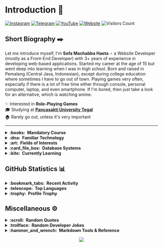 # Introduction :wave:

[![Instagram](https://img.shields.io/badge/Instagram-%23FFF.svg?&style=for-the-badge&logo=instagram&logoColor=82008F)](https://instagram.com/sofa.emha)
[![Telegram](https://img.shields.io/badge/Telegram-%23FFF.svg?&style=for-the-badge&logo=telegram&logoColor=0088cc&label_color=0088cc)](https://t.me/sofaemha_business)
[![YouTube](https://img.shields.io/youtube/channel/subscribers/UClgFrSjeiPrvRJn-nrAWn6w?label=YouTube&logo=youtube&style=for-the-badge&labelColor=white&logoColor=red)](https://www.youtube.com/channel/UClgFrSjeiPrvRJn-nrAWn6w)
[![Website](https://img.shields.io/website?label=Website&logo=windows-terminal&labelColor=white&logoColor=grey&style=for-the-badge&down_color=red&down_message=Down&up_color=%2304AA6D&up_message=Up&url=https%3A%2F%2Fsofa.my.id)](https://sofa.my.id)
![Visitors Count](https://komarev.com/ghpvc/?username=sofaemha&label=visitors&style=for-the-badge)

## Short Biography :black_nib:
Let me introduce myself, I'm **Sofa Machabba Haeta :male_sign:** a Website Developer (mostly as a Front-End Developer) with 3+ years of experience in developing web-based applications. Started my career at the age of 15 but went deep into learning when I was in high school. Born and raised in Pemalang (Central Java, Indonesian), except during college education where sometimes I have to go out of town. Playing games very often, especially if there is a lot of free time either through console, personal computer, laptop, and even smartphone. If I'm bored, then just take a look for an alternative, which is watching anime.

:sparkles: Interested in **Role-Playing Games**<br>
:mortar_board: Studying at [**Pancasakti University Tegal**](https://www.upstegal.ac.id/)<br>
:house: Rarely go out, unless it's very important<br>

---

<details>
  <summary><b>:books:&nbsp;&nbsp;Mandatory Course</b></summary>
  <br/>

  [![Java](https://img.shields.io/badge/Java-%23f00?style=for-the-badge&logoColor=%23FFF&logo=hackthebox)](https://developer.mozilla.org/en-US/docs/Glossary/HTML5)
  [![CPP](https://img.shields.io/badge/C++-%23004482?style=for-the-badge&logoColor=%23FFF&logo=cplusplus)](https://developer.mozilla.org/en-US/docs/Web/CSS)
  [![VB](https://img.shields.io/badge/Visual%20Basic%206-%23FFF?style=for-the-badge&logoColor=%23000&logo=moleculer)](https://getbootstrap.com/)
</details>

<details>
  <summary><b>:dna:&nbsp;&nbsp;Familiar Technology</b></summary>
  <br/>

  [![HTML5](https://img.shields.io/badge/HTML5-%23e34c26?style=for-the-badge&logoColor=%23FFF&logo=html5)](https://developer.mozilla.org/en-US/docs/Glossary/HTML5)
  [![CSS3](https://img.shields.io/badge/CSS3-%23264de4?style=for-the-badge&logoColor=%23FFF&logo=css3)](https://developer.mozilla.org/en-US/docs/Web/CSS)
  [![Bootstrap](https://img.shields.io/badge/Bootstrap-%237952b3?style=for-the-badge&logoColor=%23FFF&logo=bootstrap)](https://getbootstrap.com/)
  [![JavaScript](https://img.shields.io/badge/JavaScript-%23f0db4f?style=for-the-badge&logoColor=%23333&logo=javascript)](https://www.javascript.com/)
  [![PHP](https://img.shields.io/badge/PHP-%238892BF?style=for-the-badge&logoColor=%23FFF&logo=php)](https://www.php.net/)
  [![MySQL](https://img.shields.io/badge/MySQL-%2300758F?style=for-the-badge&logoColor=%23FFF&logo=mysql)](https://www.mysql.com/)
  [![Composer](https://img.shields.io/badge/Composer-%23343434?style=for-the-badge&logoColor=%23FFF&logo=composer)](https://getcomposer.org/)
  [![NPM](https://img.shields.io/badge/npm-%23FFF?style=for-the-badge&logoColor=%23FFF&logo=npm)](https://www.npmjs.com/)
</details>

<details>
  <summary><b>:art:&nbsp;&nbsp;Fields of Interests</b></summary>
  <br/>

  [![HUGO](https://img.shields.io/badge/HUGO-%23E56376?style=for-the-badge&logoColor=%23FFF&logo=hugo)](https://gohugo.io/)
  [![SCSS](https://img.shields.io/badge/SCSS-%23E0A3C2?style=for-the-badge&logoColor=%23333&logo=sass)](https://sass-lang.com/)
  [![jQuery](https://img.shields.io/badge/JQuery-%230769ad?style=for-the-badge&logoColor=%23FFF&logo=jquery)](https://jquery.com/)
  [![Apache](https://img.shields.io/badge/Apache-%23557697?style=for-the-badge&logoColor=%23d12127&logo=apache)](https://httpd.apache.org/)
  [![Bash](https://img.shields.io/badge/Bash-%234eaa25?style=for-the-badge&logoColor=%23FFF&logo=gnu-bash)](https://www.gnu.org/software/bash/)
</details>

<details>
  <summary><b>:card_file_box:&nbsp;&nbsp;Database Systems</b></summary>
  <br/>

  [![Firebase](https://img.shields.io/badge/Firebase-%23FFA611?style=for-the-badge&logoColor=%23FFF&logo=firebase)](https://firebase.google.com/)
  [![MariaDB](https://img.shields.io/badge/MariaDB-%23E9CEBD?style=for-the-badge&logoColor=%23000&logo=mariadb)](https://mariadb.org/)
  [![SQLite](https://img.shields.io/badge/SQLite-blue?style=for-the-badge&logoColor=%23FFF&logo=sqlite)](https://www.sqlite.org/)
</details>

<details>
  <summary><b>:kite:&nbsp;&nbsp;Currently Learning</b></summary>
  <br/>

  [![TypeScript](https://img.shields.io/badge/TypeScript-%23007acc?style=for-the-badge&logoColor=%23FFF&logo=typescript)](https://www.typescriptlang.org/)
  [![CodeIgniter](https://img.shields.io/badge/CodeIgniter-%23dd4814?style=for-the-badge&logoColor=%23FFF&logo=codeigniter)](https://codeigniter.com/)
</details>

## GitHub Statistics :bar_chart:
<details>
  <summary><b>:bookmark_tabs:&nbsp;&nbsp;Recent Activity</b></summary>
  <br/>
  
  ![Personal Stats](https://github-readme-stats.vercel.app/api?username=sofaemha&show_icons=true&hide=stars&theme=transparent)
</details>

<details>
  <summary><b>:telescope:&nbsp;&nbsp;Top Languages</b></summary>
  <br/>
  
  ![Personal Top Languages](https://github-readme-stats.vercel.app/api/top-langs/?username=sofaemha&layout=compact&theme=transparent)
</details>

<details>
  <summary><b>:trophy:&nbsp;&nbsp;Profile Trophy</b></summary>
  <br/>
  
  ![Personal Trophy](https://github-profile-trophy.vercel.app/?username=sofaemha&theme=oldie&no-bg=true&no-frame=true&rank=-?)
</details>

## Miscellaneous :gear:
<details>
  <summary><b>:scroll:&nbsp;&nbsp;Random Quotes</b></summary>
  <br/>

  ![Readme Quotes](https://quotes-github-readme.vercel.app/api?type=horizontal&theme=nord)
</details>


<details>
  <summary><b>:trollface:&nbsp;&nbsp;Random Developer Jokes</b></summary>
  <br/>

  ![Jokes Card](https://readme-jokes.vercel.app/api?hideBorder&theme=transparent&qColor=%2358a6ff&aColor=%2358a6ff&bgColor=transparent)
</details>

<details>
  <summary><b>:hammer_and_wrench:&nbsp;&nbsp;Markdown Tools & Reference</b></summary>
  <br/>

  |Username|Description|
  |-|-|
  |[![gh-sooluh](https://img.shields.io/badge/-@sooluh-24292e?style=for-the-badge&logo=Github&logoColor=white&link=https://github.com/sooluh)](https://github.com/sooluh)|Badge and Some Layout|
  |[![gh-guilyx](https://img.shields.io/badge/-@guilyx-24292e?style=for-the-badge&logo=Github&logoColor=white&link=https://github.com/guilyx)](https://github.com/guilyx)|Footer Waving Element|
  |[![gh-anuraghazra](https://img.shields.io/badge/-@anuraghazra-24292e?style=for-the-badge&logo=Github&logoColor=white&link=https://github.com/anuraghazra)](https://github.com/anuraghazra)|GitHub Stats|
  |[![gh-ikatyang](https://img.shields.io/badge/-@ikatyang-24292e?style=for-the-badge&logo=Github&logoColor=white&link=https://github.com/ikatyang)](https://github.com/ikatyang)|Emoji Cheat Sheet|
  |[![gh-ABSphreak](https://img.shields.io/badge/-@ABSphreak-24292e?style=for-the-badge&logo=Github&logoColor=white&link=https://github.com/ABSphreak)](https://github.com/ABSphreak)|ReadMe Jokes|
  |[![gh-antonkomarev](https://img.shields.io/badge/-@antonkomarev-24292e?style=for-the-badge&logo=Github&logoColor=white&link=https://github.com/antonkomarev)](https://github.com/antonkomarev)|Profile Views Counter|
  |[![gh-ryo-ma](https://img.shields.io/badge/-@ryoma-24292e?style=for-the-badge&logo=Github&logoColor=white&link=https://github.com/ryo-ma)](https://github.com/ryo-ma)|Profile Trophy|
  |[![gh-PiyushSuthar](https://img.shields.io/badge/-@PiyushSuthar-24292e?style=for-the-badge&logo=Github&logoColor=white&link=https://github.com/PiyushSuthar)](https://github.com/PiyushSuthar)|ReadMe Quotes|
</details>

<p align="center">
  <img src="https://capsule-render.vercel.app/api?type=waving&color=gradient&height=100&section=footer"/>
</p>
